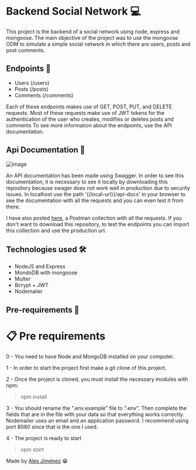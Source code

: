 # Backend Social Network 💻

This project is the backend of a social network using node, express and mongoose. 
The main objective of the project was to use the mongoose ODM to simulate a simple social network in which there are users, posts and post comments.

## Endpoints 🔨

- Users (/users)
- Posts (/posts)
- Comments (/comments)

Each of these endpoints makes use of GET, POST, PUT, and DELETE requests. 
Most of these requests make use of JWT tokens for the authentication of the user who creates, modifies or deletes posts and comments
To see more information about the endpoints, use the API documentation.

## Api Documentation 📃

![image](/assets/SwaggerUI.gif)


An API documentation has been made using Swagger. 
In order to see this documentation, it is necessary to see it locally by downloading this repository because swager does not work well in production due to security issues.
In localhost use the path '{{local-url}}/api-docs' in your browser to see the documentation with all the requests and you can even test it from there.

I have also posted [here](https://documenter.getpostman.com/view/19130008/2s8YmNPN4P), a Postman collection with all the requests. 
If you don't want to download this repository, to test the endpoints you can import this collection and use the production url.

## Technologies used 🛠
- NodeJS and Express
- MondoDB with mongoose
- Multer
- Bcrypt + JWT
- Nodemailer

## Pre-requirements 📣

# 📋 Pre requirements

0 - You need to have Node and MongoDB installed on your computer.

1 - In order to start the project first make a git clone of this project.

2 - Once the project is cloned, you must install the necessary modules with npm:
> npm install

3 - You should rename the ".env.example" file to ".env".
Then complete the fields that are in the file with your data so that everything works correctly. Nodemailer uses an email and an application password. 
I recommend using port 8080 since that is the one I used.

4 - The project is ready to start
> npm start

Made by [Alex Jiménez](https://github.com/radikalex) 😁
